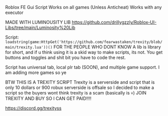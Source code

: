 Roblox FE Gui Script Works on all games (Unless Anticheat) Works with any executor

MADE WITH LUMINOUSITY LIB https://github.com/drillygzzly/Roblox-UI-Libs/tree/main/Luminosity%20Lib

Script: ```loadstring(game:HttpGet('https://github.com/fearwastaken/trexity/blob/main/trexity.lua'))()```
FOR THE PEOPLE WHO DONT KNOW A lib is library for short, and if u think using it is a skid way to make scripts, its not. You get buttons and toggles and shit bit you have to code the rest.

Script has universal tab, local plr tab (SOON), and multiple game support. I am adding more games so ye

BTW THIS IS A TREXITY SCRIPT Trexity is a serverside and script that is only 10 dollars or 900 robux serverside is offsale so I decided to make a script so the buyers wont think trexity is a scam (basically is 💀) JOIN TREXITY AND BUY SO I CAN GET PAID!!!!

https://discord.gg/trexityss
